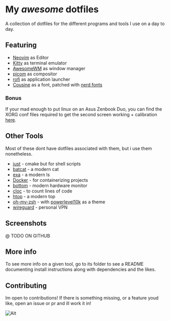 # My *awesome* dotfiles

A collection of dotfiles for the different programs and tools I use on a day to day.

## Featuring  

* [Neovim](https://neovim.io/) as Editor
* [Kitty](https://sw.kovidgoyal.net/kitty/) as terminal emulator
* [AwesomeWM](https://awesomewm.org/) as window manager
* [picom](https://github.com/yshui/picom) as compositor
* [rofi](https://github.com/davatorium/rofi) as application launcher
* [Cousine](https://fonts.google.com/specimen/Cousine) as a font, patched with [nerd fonts](https://www.nerdfonts.com/)

### Bonus

If your mad enough to put linux on an Asus Zenbook Duo, you can find the XORG conf files required to get the second screen working +
calibration [here](misc).

## Other Tools
Most of these dont have dotfiles associated with them, but i use them nonetheless. 

* [just](https://github.com/casey/just) - cmake but for shell scripts
* [batcat](https://github.com/sharkdp/bat) - a modern cat
* [exa](https://github.com/ogham/exa) - a modern ls
* [Docker](https://www.docker.com/) - for containerizing projects
* [bottom](https://github.com/ClementTsang/bottom) - modern hardware monitor
* [cloc](https://github.com/AlDanial/cloc) - to count lines of code
* [htop](https://github.com/htop-dev/htop) - a modern top
* [oh-my-zsh](https://ohmyz.sh/) - with [powerlevel10k](https://github.com/romkatv/powerlevel10k) as a theme
* [wireguard](https://www.wireguard.com/) - personal VPN

## Screenshots
@ TODO ON GITHUB

## More info

To see more info on a given tool, go to its folder to see a README documenting install instructions
along with dependencies and the likes.

## Contributing

Im open to contributions! If there is something missing, or a feature youd like, open an issue or pr and ill work it in!

![Alt](https://repobeats.axiom.co/api/embed/cfce6e9d242557fc3e91b4c160ad5ee14afc33c8.svg "Repobeats analytics image")

